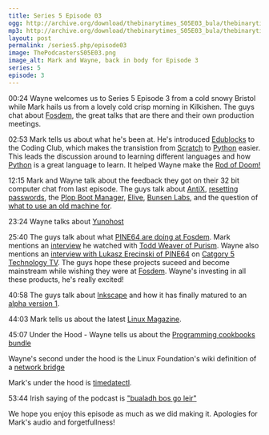 ```yaml
---
title: Series 5 Episode 03
ogg: http://archive.org/download/thebinarytimes_S05E03_bula/thebinarytimes_S05E03_bula.ogg
mp3: http://archive.org/download/thebinarytimes_S05E03_bula/thebinarytimes_S05E03_bula.mp3
layout: post
permalink: /series5.php/episode03
image: ThePodcastersS05E03.png
image_alt: Mark and Wayne, back in body for Episode 3
series: 5
episode: 3
---
```


00:24 Wayne welcomes us to Series 5 Episode 3 from a cold snowy Bristol while Mark hails us from a lovely cold crisp morning in Kilkishen. The guys chat about [Fosdem](https://fosdem.org/2019/), the great talks that are there and their own production meetings.

02:53 Mark tells us about what he's been at. He's introduced [Edublocks](https://edublocks.org/) to the Coding Club, which makes the transistion from [Scratch](https://scratch.mit.edu/) to [Python](https://www.python.org/) easier. This leads the discussion around to learning different languages and how [Python](https://www.python.org/) is a great language to learn. It helped Wayne make the [Rod of Doom!](https://nc.fortlands.net:444/index.php/s/RiagCM5mXWE9Con)

12:15 Mark and Wayne talk about the feedback they got on their 32 bit computer chat from last episode. The guys talk about [AntiX](https://antixlinux.com/), [resetting passwords](https://linuxconfig.org/recover-reset-forgotten-linux-root-password), the [Plop Boot Manager](https://www.plop.at/en/bootmanagers.html), [Elive](https://www.elivecd.org/), [Bunsen Labs](https://www.bunsenlabs.org/), and the question of [what to use an old machine for](https://www.maketecheasier.com/make-good-use-of-old-computer/).

23:24 Wayne talks about [Yunohost](https://yunohost.org/#/)

25:40 The guys talk about what [PINE64 are doing at Fosdem](https://forum.pine64.org/showthread.php?tid=7093&pid=43850#pid43850). Mark mentions an [interview](https://www.tastytrade.com/tt/shows/bootstrapping-in-america/episodes/bootstrapping-in-america-01-28-2019) he watched with [Todd Weaver of Purism](https://puri.sm/about/team/). Wayne also mentions an [interview with Lukasz Erecinski of PINE64](https://category5.tv/shows/technology/episode/593/) on [Catgory 5 Technology TV](https://category5.tv). The guys hope these projects suceed and become mainstream while wishing they were at [Fosdem](https://fosdem.org/2019/schedule/). Wayne's investing in all these products, he's really excited!

40:58 The guys talk about [Inkscape](https://inkscape.org) and how it has finally matured to an [alpha version 1](https://inkscape.org/news/2019/01/17/inkscape-launches-version-0924/).

44:03 Mark tells us about the latest [Linux Magazine](http://www.linux-magazine.com/Issues/2019/220).

45:07 Under the Hood - Wayne tells us about the [Programming cookbooks bundle](https://www.humblebundle.com/books/programming-cookbooks?)

Wayne's second under the hood is the Linux Foundation's wiki definition of a [network bridge](https://wiki.linuxfoundation.org/networking/bridge)<p>

Mark's under the hood is [timedatectl](https://www.freedesktop.org/software/systemd/man/timedatectl.html).

53:44 Irish saying of the podcast is ["bualadh bos go leir"](https://www.youtube.com/watch?v=yv4sK6DVzsU)

We hope you enjoy this episode as much as we did making it. Apologies for Mark's audio and forgetfullness!